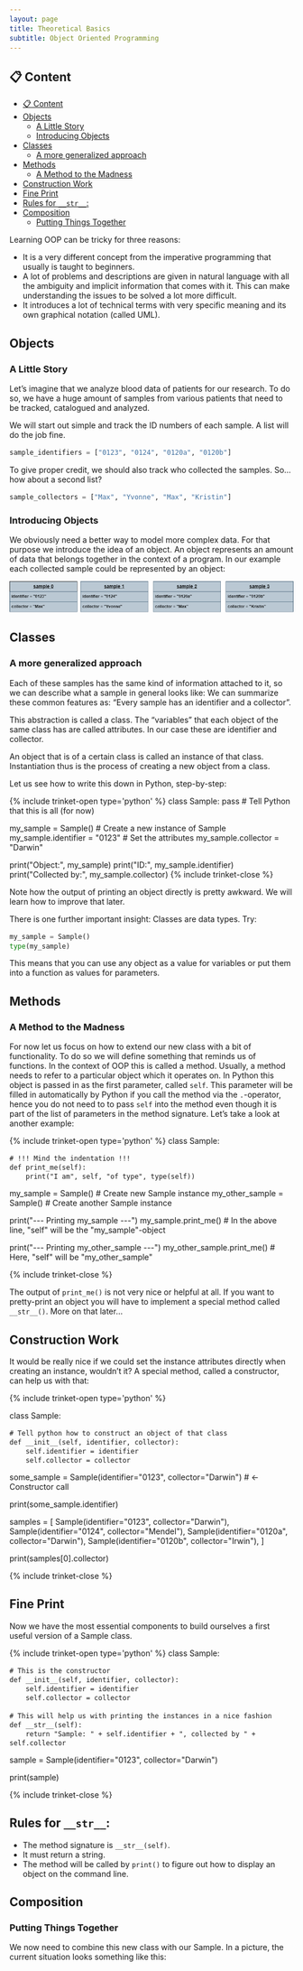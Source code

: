 ```yaml
---
layout: page
title: Theoretical Basics
subtitle: Object Oriented Programming
---
```


## 📋 Content
- [📋 Content](#-content)
- [Objects](#objects)
  - [A Little Story](#a-little-story)
  - [Introducing Objects](#introducing-objects)
- [Classes](#classes)
  - [A more generalized approach](#a-more-generalized-approach)
- [Methods](#methods)
  - [A Method to the Madness](#a-method-to-the-madness)
- [Construction Work](#construction-work)
- [Fine Print](#fine-print)
- [Rules for `__str__`:](#rules-for-__str__)
- [Composition](#composition)
  - [Putting Things Together](#putting-things-together)


Learning OOP can be tricky for three reasons:

- It is a very different concept from the imperative programming that usually is taught to beginners.
- A lot of problems and descriptions are given in natural language with all the ambiguity and implicit information that comes with it. This can make understanding the issues to be solved a lot more difficult.
- It introduces a lot of technical terms with very specific meaning and its own graphical notation (called UML).

## Objects
### A Little Story
Let’s imagine that we analyze blood data of patients for our research. To do so, we have a huge amount of samples from various patients that need to be tracked, catalogued and analyzed.

We will start out simple and track the ID numbers of each sample. A list will do the job fine.
```python
sample_identifiers = ["0123", "0124", "0120a", "0120b"]
```
To give proper credit, we should also track who collected the samples. So… how about a second list?
```python
sample_collectors = ["Max", "Yvonne", "Max", "Kristin"]
```

### Introducing Objects
We obviously need a better way to model more complex data. For that purpose we introduce the idea of an object. An object represents an amount of data that belongs together in the context of a program. In our example each collected sample could be represented by an object:

![Introduction objects](../../assets/img/theoretical_basics/oop_intro_diagram.png)

## Classes
### A more generalized approach
Each of these samples has the same kind of information attached to it, so we can describe what a sample in general looks like: We can summarize these common features as: “Every sample has an identifier and a collector”.

This abstraction is called a class. The “variables” that each object of the same class has are called attributes. In our case these are identifier and collector.

An object that is of a certain class is called an instance of that class. Instantiation thus is the process of creating a new object from a class.

Let us see how to write this down in Python, step-by-step:

{% include trinket-open type='python' %}
class Sample:
    pass  # Tell Python that this is all (for now)

my_sample = Sample()  # Create a new instance of Sample
my_sample.identifier = "0123"  # Set the attributes
my_sample.collector = "Darwin"

print("Object:", my_sample)
print("ID:", my_sample.identifier)
print("Collected by:", my_sample.collector)
{% include trinket-close %}

Note how the output of printing an object directly is pretty awkward. We will learn how to improve that later.

There is one further important insight: Classes are data types. Try:
```python
my_sample = Sample()
type(my_sample)
```
This means that you can use any object as a value for variables or put them into a function as values for parameters.

## Methods
### A Method to the Madness
For now let us focus on how to extend our new class with a bit of functionality. To do so we will define something that reminds us of functions. In the context of OOP this is called a method. Usually, a method needs to refer to a particular object which it operates on. In Python this object is passed in as the first parameter, called `self`. This parameter will be filled in automatically by Python if you call the method via the `.`-operator, hence you do not need to to pass `self` into the method even though it is part of the list of parameters in the method signature. Let’s take a look at another example:

{% include trinket-open type='python' %}
class Sample:

    # !!! Mind the indentation !!!
    def print_me(self):
        print("I am", self, "of type", type(self))


my_sample = Sample() # Create new Sample instance
my_other_sample = Sample() # Create another Sample instance

print("--- Printing my_sample ---")
my_sample.print_me() # In the above line, "self" will be the "my_sample"-object

print("--- Printing my_other_sample ---")
my_other_sample.print_me() # Here, "self" will be "my_other_sample"

{% include trinket-close %}

The output of `print_me()` is not very nice or helpful at all. If you want to pretty-print an object you will have to implement a special method called `__str__()`. More on that later…

## Construction Work
It would be really nice if we could set the instance attributes directly when creating an instance, wouldn’t it? A special method, called a constructor, can help us with that:

{% include trinket-open type='python' %}

class Sample:

    # Tell python how to construct an object of that class
    def __init__(self, identifier, collector):
        self.identifier = identifier
        self.collector = collector


some_sample = Sample(identifier="0123", collector="Darwin")  # ← Constructor call

print(some_sample.identifier)

samples = [
    Sample(identifier="0123", collector="Darwin"),
    Sample(identifier="0124", collector="Mendel"),
    Sample(identifier="0120a", collector="Darwin"),
    Sample(identifier="0120b", collector="Irwin"),
]

print(samples[0].collector)

{% include trinket-close %}

## Fine Print
Now we have the most essential components to build ourselves a first useful version of a Sample class.

{% include trinket-open type='python' %}
class Sample:

    # This is the constructor
    def __init__(self, identifier, collector):
        self.identifier = identifier
        self.collector = collector

    # This will help us with printing the instances in a nice fashion
    def __str__(self):
        return "Sample: " + self.identifier + ", collected by " + self.collector


sample = Sample(identifier="0123", collector="Darwin")

print(sample)

{% include trinket-close %}

## Rules for `__str__`:
- The method signature is `__str__(self)`.
- It must return a string.
- The method will be called by `print()` to figure out how to display an object on the command line.

## Composition
### Putting Things Together

We now need to combine this new class with our Sample. In a picture, the current situation looks something like this:


